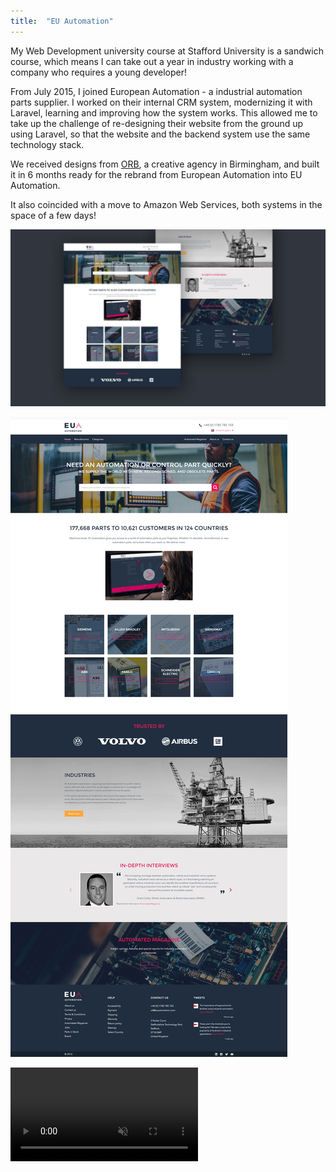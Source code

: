 ```yaml
---
title:  "EU Automation"
---
```


My Web Development university course at Stafford University is a sandwich course, which means I can take out a year in industry working with a company who requires a young developer!

From July 2015, I joined European Automation - a industrial automation parts supplier. I worked on their internal CRM system, modernizing it with Laravel, learning and improving how the system works. This allowed me to take up the challenge of re-designing their website from the ground up using Laravel, so that the website and the backend system use the same technology stack.

We received designs from [ORB](http://www.thisisorb.com), a creative agency in Birmingham, and built it in 6 months ready for the rebrand from European Automation into EU Automation.

It also coincided with a move to Amazon Web Services, both systems in the space of a few days!

[![Homepage](/assets/uploads/eu-automation.jpg)](/assets/uploads/eu-automation.jpg)

[![Full screenshot](/assets/uploads/eu-automation-full.jpg)](/assets/uploads/eu-automation-full.jpg)

<video src="/assets/uploads/automated-header.mov" muted autoplay loop class="thumbnail" style="margin-bottom: 50px"></video>